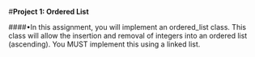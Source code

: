 #**Project 1: Ordered List**

####•In this assignment, you will implement an ordered_list class. This class will allow the insertion and removal of integers into an ordered list (ascending). You MUST implement this using a linked list.

